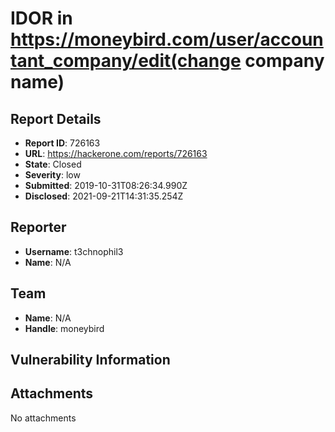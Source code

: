 # IDOR in https://moneybird.com/user/accountant_company/edit(change company name)

## Report Details
- **Report ID**: 726163
- **URL**: https://hackerone.com/reports/726163
- **State**: Closed
- **Severity**: low
- **Submitted**: 2019-10-31T08:26:34.990Z
- **Disclosed**: 2021-09-21T14:31:35.254Z

## Reporter
- **Username**: t3chnophil3
- **Name**: N/A

## Team
- **Name**: N/A
- **Handle**: moneybird

## Vulnerability Information


## Attachments
No attachments
